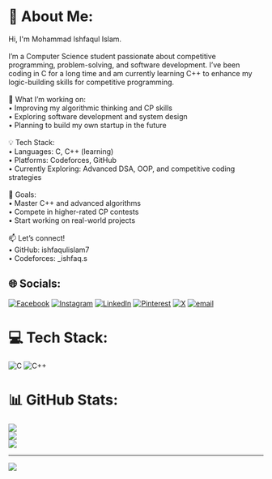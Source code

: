 # 💫 About Me:
Hi, I'm Mohammad Ishfaqul Islam.<br><br>I’m a Computer Science student passionate about competitive programming, problem-solving, and software development. I’ve been coding in C for a long time and am currently learning C++ to enhance my logic-building skills for competitive programming.<br><br>🚀 What I’m working on:<br>	•	Improving my algorithmic thinking and CP skills<br>	•	Exploring software development and system design<br>	•	Planning to build my own startup in the future<br><br>💡 Tech Stack:<br>	•	Languages: C, C++ (learning)<br>	•	Platforms: Codeforces, GitHub<br>	•	Currently Exploring: Advanced DSA, OOP, and competitive coding strategies<br><br>📌 Goals:<br>	•	Master C++ and advanced algorithms<br>	•	Compete in higher-rated CP contests<br>	•	Start working on real-world projects<br><br>📫 Let’s connect!<br>	•	GitHub: ishfaqulislam7<br>	•	Codeforces: _ishfaq.s<br>


## 🌐 Socials:
[![Facebook](https://img.shields.io/badge/Facebook-%231877F2.svg?logo=Facebook&logoColor=white)](https://facebook.com/ishfaqulislam125) [![Instagram](https://img.shields.io/badge/Instagram-%23E4405F.svg?logo=Instagram&logoColor=white)](https://instagram.com/_ishfaq.s) [![LinkedIn](https://img.shields.io/badge/LinkedIn-%230077B5.svg?logo=linkedin&logoColor=white)](https://linkedin.com/in/ishfaqulislam7) [![Pinterest](https://img.shields.io/badge/Pinterest-%23E60023.svg?logo=Pinterest&logoColor=white)](https://pinterest.com/sajid_ishfaq) [![X](https://img.shields.io/badge/X-black.svg?logo=X&logoColor=white)](https://x.com/ishfaqul_islam7) [![email](https://img.shields.io/badge/Email-D14836?logo=gmail&logoColor=white)](mailto:sajid.ishfaq.bd@gmail.com) 

# 💻 Tech Stack:
![C](https://img.shields.io/badge/c-%2300599C.svg?style=for-the-badge&logo=c&logoColor=white) ![C++](https://img.shields.io/badge/c++-%2300599C.svg?style=for-the-badge&logo=c%2B%2B&logoColor=white)
# 📊 GitHub Stats:
![](https://github-readme-stats.vercel.app/api?username=ishfaqulislam7&theme=dark&hide_border=true&include_all_commits=true&count_private=true)<br/>
![](https://nirzak-streak-stats.vercel.app/?user=ishfaqulislam7&theme=dark&hide_border=true)<br/>
![](https://github-readme-stats.vercel.app/api/top-langs/?username=ishfaqulislam7&theme=dark&hide_border=true&include_all_commits=true&count_private=true&layout=compact)

---
[![](https://visitcount.itsvg.in/api?id=ishfaqulislam7&icon=0&color=0)](https://visitcount.itsvg.in)

<!-- Proudly created with GPRM ( https://gprm.itsvg.in ) -->

